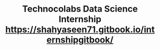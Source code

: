 <div align="center">
  
# Technocolabs Data Science Internship <br>https://shahyaseen71.gitbook.io/internshipgitbook/<br>
</div>
